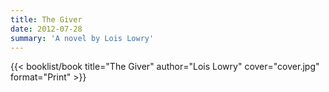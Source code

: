 ```yaml
---
title: The Giver
date: 2012-07-28
summary: 'A novel by Lois Lowry'
---
```


{{< booklist/book
title="The Giver"
author="Lois Lowry"
cover="cover.jpg"
format="Print" >}}
